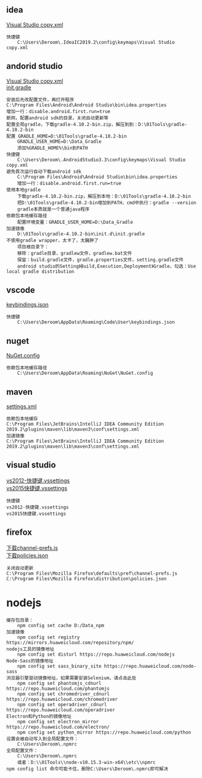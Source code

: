 ## idea
[Visual Studio copy.xml](./config/idea.xml)
```
快捷键
    C:\Users\Deroom\.IdeaIC2019.2\config\keymaps\Visual Studio copy.xml
```
## andorid studio
[Visual Studio copy.xml](./config/idea.xml)  
[init.gradle](./config/init.gradle)
```
安装后先改配置文件，再打开程序
C:\Program Files\Android\Android Studio\bin\idea.properties
增加一行：disable.android.first.run=true
断网，配置android sdk的目录，关闭自动更新等
配置全局gradle，下载gradle-4.10.2-bin.zip，解压到到：D:\01Tools\gradle-4.10.2-bin
配置 GRADLE_HOME=D:\01Tools\gradle-4.10.2-bin
    GRADLE_USER_HOME=D:\Data_Gradle
    添加%GRADLE_HOME%\bin到PATH
快捷键
    C:\Users\Deroom\.AndroidStudio3.3\config\keymaps\Visual Studio copy.xml
避免首次运行自动下载android sdk
    C:\Program Files\Android\Android Studio\bin\idea.properties
    增加一行：disable.android.first.run=true
使用本地gradle
    下载gradle-4.10.2-bin.zip，解压到本地：D:\01Tools\gradle-4.10.2-bin
    把D:\01Tools\gradle-4.10.2-bin增加到PATH，cmd中执行：gradle --version
    gradle本质就是一个普通java程序
依赖包本地缓存路径
    配置环境变量：GRADLE_USER_HOME=D:\Data_Gradle
加速镜像
    D:\01Tools\gradle-4.10.2-bin\init.d\init.gradle
不使用gradle wrapper，太卡了，太臃肿了
    项目根目录下：
    移除：gradle目录，gradlew文件，gradlew.bat文件
    保留：build.gradle文件，gradle.properties文件，setting.gradle文件
    android studio的Setting》Build,Execution,Deployment》Gradle，勾选：Use local gradle distribution
```
## vscode
[keybindings.json](./config/keybindings.json)
```
快捷键
    C:\Users\Deroom\AppData\Roaming\Code\User\keybindings.json
```
## nuget
[NuGet.config](./config/NuGet.config)
```
依赖包本地缓存路径
    C:\Users\Deroom\AppData\Roaming\NuGet\NuGet.config
```
## maven
[settings.xml](./config/settings.xml)
```
依赖包本地缓存
C:\Program Files\JetBrains\IntelliJ IDEA Community Edition 2019.2\plugins\maven\lib\maven3\conf\settings.xml
加速镜像
C:\Program Files\JetBrains\IntelliJ IDEA Community Edition 2019.2\plugins\maven\lib\maven3\conf\settings.xml
```
## visual studio
[vs2012-快捷键.vssettings](./config/vs2012-快捷键.vssettings)  
[vs2015快捷键.vssettings](./config/vs2015快捷键.vssettings)
```
快捷键
vs2012-快捷键.vssettings
vs2015快捷键.vssettings
```
## firefox
[下载channel-prefs.js](./config/channel-prefs.js)  
[下载policies.json](./config/policies.json)
```
关闭自动更新
C:\Program Files\Mozilla Firefox\defaults\pref\channel-prefs.js
C:\Program Files\Mozilla Firefox\distribution\policies.json
```
# nodejs
```
缓存包目录：
    npm config set cache D:/Data_npm
加速镜像
    npm config set registry https://mirrors.huaweicloud.com/repository/npm/
nodejs工具的镜像地址
    npm config set disturl https://repo.huaweicloud.com/nodejs
Node-Sass的镜像地址
    npm config set sass_binary_site https://repo.huaweicloud.com/node-sass
浏览器引擎驱动镜像地址，如果需要安装Selenium，请点击此处
    npm config set phantomjs_cdnurl https://repo.huaweicloud.com/phantomjs
    npm config set chromedriver_cdnurl https://repo.huaweicloud.com/chromedriver
    npm config set operadriver_cdnurl https://repo.huaweicloud.com/operadriver 
Electron和Python的镜像地址
    npm config set electron_mirror https://repo.huaweicloud.com/electron/
    npm config set python_mirror https://repo.huaweicloud.com/python
设置会被自动写入到全局配置文件：
    C:\Users\Deroom\.npmrc
全局配置文件：
    C:\Users\Deroom\.npmrc
    或者：D:\\01Tools\\node-v10.15.3-win-x64\\etc\\npmrc
npm config list 命令可能卡住，删除C:\Users\Deroom\.npmrc即可解决
```


